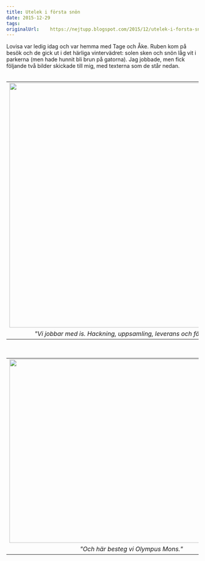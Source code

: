 ```yaml
---
title: Utelek i första snön
date: 2015-12-29
tags: 	
originalUrl:	https://nejtupp.blogspot.com/2015/12/utelek-i-forsta-snon.html
---
```


<div dir="ltr" style="text-align: left;" trbidi="on">Lovisa var ledig idag och var hemma med Tage och Åke. Ruben kom på besök och de gick ut i det härliga vintervädret: solen sken och snön låg vit i parkerna (men hade hunnit bli brun på gatorna). Jag jobbade, men fick följande två bilder skickade till mig, med texterna som de står nedan.<div><br>
<table align="center" cellpadding="0" cellspacing="0" class="tr-caption-container" style="margin-left: auto; margin-right: auto; text-align: center;"><tbody>
<tr>
    <td style="text-align: center;"><img src="../../images/IMG_5214.JPG" width="640"></i></a></td>
</tr>
<tr>
    <td class="tr-caption" style="text-align: center;">       
        <div class="p1"><i>"Vi jobbar med is. Hackning, uppsamling, leverans och försäljning".</i>
        </div>
    </td>
</tr>
</tbody></table>
<div style="text-align: center;"><br></div>
<table align="center" cellpadding="0" cellspacing="0" class="tr-caption-container" style="margin-left: auto; margin-right: auto; text-align: center;"><tbody>
<tr><td style="text-align: center;">
<a href="http://3.bp.blogspot.com/-2yaTSxga7gY/VoLxhRF9XXI/AAAAAAAAE9I/8QUwrrgwYB4/s1600/IMG_5211.JPG" imageanchor="1" style="margin-left: auto; margin-right: auto;">
<img border="0" height="480" src="../../images/IMG_5211.JPG" width="640">
</td></tr>
<tr><td class="tr-caption" style="text-align: center;">       
<div class="p1"><i>"Och här besteg vi Olympus Mons."</i></div></td></tr></tbody></table>
<div style="text-align: center;"><br>
</div><div style="text-align: center;"><br>
</div><div style="text-align: center;"><br></div><div style="text-align: center;"><br>
</div><div style="text-align: center;"><br></div><div style="text-align: center;"><br>
</div><div style="text-align: center;"><br>
</div><div style="text-align: center;"><br></div><div style="text-align: center;"><br>
</div><div style="text-align: center;"><br>
</div><div style="text-align: center;"><br></div><div style="text-align: center;"><br>
</div><div style="text-align: center;"><br>
</div><div style="text-align: center;"><br></div></div></div>
<!-- no comments on this post -->